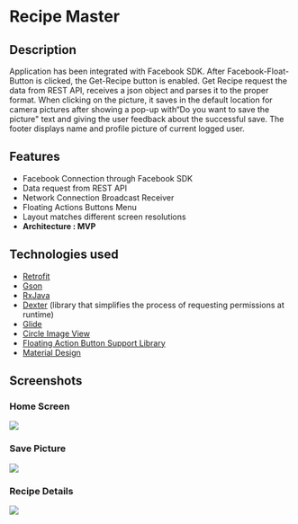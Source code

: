 # Recipe Master

## Description

Application has been integrated with Facebook SDK. After Facebook-Float-Button is clicked, the Get-Recipe button is enabled. Get Recipe request the data from REST API, receives a json object and parses it to the proper format. When clicking on the picture, it saves in the default location for camera pictures after showing a pop-up with“Do you want to save the picture" text and giving the user feedback about the successful save. The footer displays name and profile picture of current logged user.

## Features

- Facebook Connection through Facebook SDK 
- Data request from REST API
- Network Connection Broadcast Receiver 
- Floating Actions Buttons Menu
- Layout matches different screen resolutions
- **Architecture : MVP**

## Technologies used

- [Retrofit](https://square.github.io/retrofit/ "Retrofit")
- [Gson](https://github.com/google/gson "Gson")
- [RxJava](https://github.com/ReactiveX/RxJava "RxJava")
- [Dexter](https://github.com/Karumi/Dexter "Dexter") (library that simplifies the process of requesting permissions at runtime)
- [Glide](https://github.com/bumptech/glide "Glide")
- [Circle Image View](https://github.com/hdodenhof/CircleImageView "Circle Image View") 
- [Floating Action Button Support Library](https://github.com/zendesk/android-floating-action-button "Floating Action Button Support library") 
- [Material Design](https://material.io/develop/android/docs/getting-started/ " Material Design") 

## Screenshots

### Home Screen

![](https://user-images.githubusercontent.com/45905489/87193519-2a448400-c2f9-11ea-90a3-08db3b71cdf0.png)

### Save Picture

![](https://user-images.githubusercontent.com/45905489/87193536-329cbf00-c2f9-11ea-9c28-478314d62597.png)

### Recipe Details

![](https://user-images.githubusercontent.com/45905489/87193617-40eadb00-c2f9-11ea-9430-fb2fa823f81a.png) 

